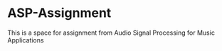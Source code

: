 # ASP-Assignment
This is a space for assignment from Audio Signal Processing for Music Applications
